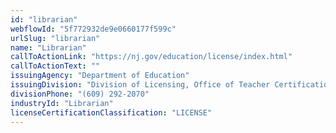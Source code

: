 ```yaml
---
id: "librarian"
webflowId: "5f772932de9e0660177f599c"
urlSlug: "librarian"
name: "Librarian"
callToActionLink: "https://nj.gov/education/license/index.html"
callToActionText: ""
issuingAgency: "Department of Education"
issuingDivision: "Division of Licensing, Office of Teacher Certification and Academic Credentials"
divisionPhone: "(609) 292-2070"
industryId: "Librarian"
licenseCertificationClassification: "LICENSE"
---
```

